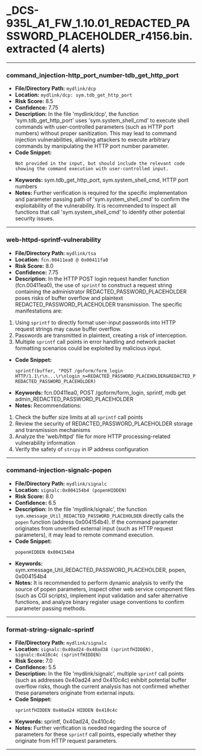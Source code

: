 # _DCS-935L_A1_FW_1.10.01_REDACTED_PASSWORD_PLACEHOLDER_r4156.bin.extracted (4 alerts)

---

### command_injection-http_port_number-tdb_get_http_port

- **File/Directory Path:** `mydlink/dcp`
- **Location:** `mydlink/dcp: sym.tdb_get_http_port`
- **Risk Score:** 8.5
- **Confidence:** 7.75
- **Description:** In the file 'mydlink/dcp', the function 'sym.tdb_get_http_port' uses 'sym.system_shell_cmd' to execute shell commands with user-controlled parameters (such as HTTP port numbers) without proper sanitization. This may lead to command injection vulnerabilities, allowing attackers to execute arbitrary commands by manipulating the HTTP port number parameter.
- **Code Snippet:**
  ```
  Not provided in the input, but should include the relevant code showing the command execution with user-controlled input.
  ```
- **Keywords:** sym.tdb_get_http_port, sym.system_shell_cmd, HTTP port numbers
- **Notes:** Further verification is required for the specific implementation and parameter passing path of 'sym.system_shell_cmd' to confirm the exploitability of the vulnerability. It is recommended to inspect all functions that call 'sym.system_shell_cmd' to identify other potential security issues.

---
### web-httpd-sprintf-vulnerability

- **File/Directory Path:** `mydlink/tsa`
- **Location:** `fcn.00411ea0 @ 0x00411fa0`
- **Risk Score:** 8.0
- **Confidence:** 7.75
- **Description:** In the HTTP POST login request handler function (fcn.00411ea0), the use of `sprintf` to construct a request string containing the administrator REDACTED_PASSWORD_PLACEHOLDER poses risks of buffer overflow and plaintext REDACTED_PASSWORD_PLACEHOLDER transmission. The specific manifestations are:
1. Using `sprintf` to directly format user-input passwords into HTTP request strings may cause buffer overflow.
2. Passwords are transmitted in plaintext, creating a risk of interception.
3. Multiple `sprintf` call points in error handling and network packet formatting scenarios could be exploited by malicious input.
- **Code Snippet:**
  ```
  sprintf(buffer, "POST /goform/form_login HTTP/1.1\r\n...\r\nlogin_n=REDACTED_PASSWORD_PLACEHOLDER&REDACTED_PASSWORD_PLACEHOLDER=%s", REDACTED_PASSWORD_PLACEHOLDER)
  ```
- **Keywords:** fcn.00411ea0, POST /goform/form_login, sprintf, mdb get admin_REDACTED_PASSWORD_PLACEHOLDER
- **Notes:** Recommendations:
1. Check the buffer size limits at all `sprintf` call points
2. Review the security of REDACTED_PASSWORD_PLACEHOLDER storage and transmission mechanisms
3. Analyze the 'web/httpd' file for more HTTP processing-related vulnerability information
4. Verify the safety of `strcpy` in IP address configuration

---
### command-injection-signalc-popen

- **File/Directory Path:** `mydlink/signalc`
- **Location:** `signalc:0x004154b4 (popenHIDDEN)`
- **Risk Score:** 8.0
- **Confidence:** 6.5
- **Description:** In the file 'mydlink/signalc', the function `sym.xmessage_Util_REDACTED_PASSWORD_PLACEHOLDER` directly calls the `popen` function (address 0x004154b4). If the command parameter originates from unverified external input (such as HTTP request parameters), it may lead to remote command execution.
- **Code Snippet:**
  ```
  popenHIDDEN 0x004154b4
  ```
- **Keywords:** sym.xmessage_Util_REDACTED_PASSWORD_PLACEHOLDER, popen, 0x004154b4
- **Notes:** It is recommended to perform dynamic analysis to verify the source of popen parameters, inspect other web service component files (such as CGI scripts), implement input validation and safer alternative functions, and analyze binary register usage conventions to confirm parameter passing methods.

---
### format-string-signalc-sprintf

- **File/Directory Path:** `mydlink/signalc`
- **Location:** `signalc:0x40ad24-0x40ad38 (sprintfHIDDEN), signalc:0x410c4c (sprintfHIDDEN)`
- **Risk Score:** 7.0
- **Confidence:** 5.5
- **Description:** In the file 'mydlink/signalc', multiple `sprintf` call points (such as addresses 0x40ad24 and 0x410c4c) exhibit potential buffer overflow risks, though the current analysis has not confirmed whether these parameters originate from external inputs.
- **Code Snippet:**
  ```
  sprintfHIDDEN 0x40ad24 HIDDEN 0x410c4c
  ```
- **Keywords:** sprintf, 0x40ad24, 0x410c4c
- **Notes:** Further verification is needed regarding the source of parameters for these `sprintf` call points, especially whether they originate from HTTP request parameters.

---
